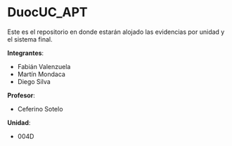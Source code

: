 # DuocUC_APT
Este es el repositorio en donde estarán alojado las evidencias por unidad y el sistema final.

**Integrantes**:
 - Fabián Valenzuela
 - Martín Mondaca
 - Diego Silva

**Profesor**:
 - Ceferino Sotelo

**Unidad**:
 - 004D
